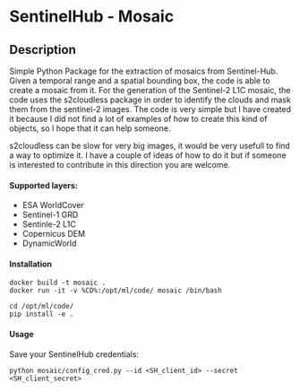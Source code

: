 # SentinelHub - Mosaic

## Description

Simple Python Package for the extraction of mosaics from Sentinel-Hub.
Given a temporal range and a spatial bounding box, the code is able to create a mosaic from it.
For the generation of the Sentinel-2 L1C mosaic, the code uses the s2cloudless package in order to identify the clouds and mask them from the sentinel-2 images. The code is very simple but I have created it because I did not find a lot of examples of how to create this kind of objects, so I hope that it can help someone. 

s2cloudless can be slow for very big images, it would be very usefull to find a way to optimize it. I have a couple of ideas of how to do it but if someone is interested to contribute in this direction you are welcome.

#### Supported layers: 

- ESA WorldCover
- Sentinel-1 GRD
- Sentinle-2 L1C
- Copernicus DEM
- DynamicWorld 


#### Installation

```
docker build -t mosaic .
docker run -it -v %CD%:/opt/ml/code/ mosaic /bin/bash
```

```
cd /opt/ml/code/
pip install -e .
```

#### Usage

Save your SentinelHub credentials:
```
python mosaic/config_cred.py --id <SH_client_id> --secret <SH_client_secret>
```
